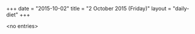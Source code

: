 +++
date = "2015-10-02"
title = "2 October 2015 (Friday)"
layout = "daily-diet"
+++

<p>&lt;no entries&gt;</p>